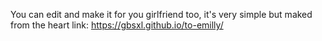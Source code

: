 You can edit and make it for you girlfriend too, it's very simple but maked from the heart
link: https://gbsxl.github.io/to-emilly/
